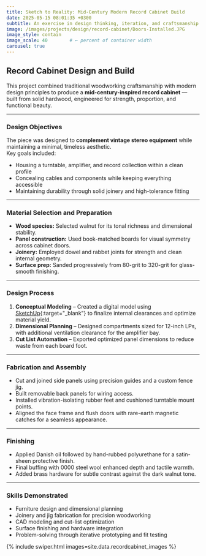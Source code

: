 ```yaml
---
title: Sketch to Reality: Mid-Century Modern Record Cabinet Build
date: 2025-05-15 08:01:35 +0300
subtitle: An exercise in design thinking, iteration, and craftsmanship.
image: /images/projects/design/record-cabinet/Doors-Installed.JPG
image_style: contain
image_scale: 40        # ← percent of container width
carousel: true
---
```


## Record Cabinet Design and Build

This project combined traditional woodworking craftsmanship with modern design principles to produce a **mid-century-inspired record cabinet** — built from solid hardwood, engineered for strength, proportion, and functional beauty.

---

### Design Objectives

The piece was designed to **complement vintage stereo equipment** while maintaining a minimal, timeless aesthetic.  
Key goals included:

- Housing a turntable, amplifier, and record collection within a clean profile  
- Concealing cables and components while keeping everything accessible  
- Maintaining durability through solid joinery and high-tolerance fitting  

---

### Material Selection and Preparation

- **Wood species:** Selected walnut for its tonal richness and dimensional stability.  
- **Panel construction:** Used book-matched boards for visual symmetry across cabinet doors.  
- **Joinery:** Employed dowel and rabbet joints for strength and clean internal geometry.  
- **Surface prep:** Sanded progressively from 80-grit to 320-grit for glass-smooth finishing.  

---

### Design Process

1. **Conceptual Modeling** – Created a digital model using [SketchUp](https://www.sketchup.com/){:target="_blank"} to finalize internal clearances and optimize material yield.  
2. **Dimensional Planning** – Designed compartments sized for 12-inch LPs, with additional ventilation clearance for the amplifier bay.  
3. **Cut List Automation** – Exported optimized panel dimensions to reduce waste from each board foot.  

---

### Fabrication and Assembly

- Cut and joined side panels using precision guides and a custom fence jig.  
- Built removable back panels for wiring access.  
- Installed vibration-isolating rubber feet and cushioned turntable mount points.  
- Aligned the face frame and flush doors with rare-earth magnetic catches for a seamless appearance.  

---

### Finishing

- Applied Danish oil followed by hand-rubbed polyurethane for a satin-sheen protective finish.  
- Final buffing with 0000 steel wool enhanced depth and tactile warmth.  
- Added brass hardware for subtle contrast against the dark walnut tone.  

---

### Skills Demonstrated

- Furniture design and dimensional planning  
- Joinery and jig fabrication for precision woodworking  
- CAD modeling and cut-list optimization  
- Surface finishing and hardware integration  
- Problem-solving through iterative prototyping and fit testing  

{% include swiper.html images=site.data.recordcabinet_images %}